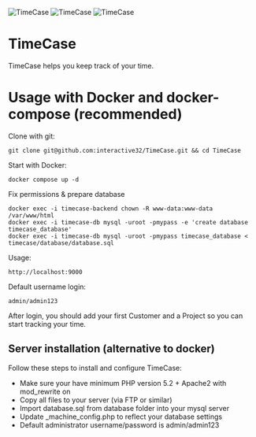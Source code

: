 ![TimeCase](https://interactive32.com/resources/timecase2.png)
![TimeCase](https://interactive32.com/resources/timecase3.png)
![TimeCase](https://interactive32.com/resources/timecase4.png)

# TimeCase
TimeCase helps you keep track of your time.


# Usage with Docker and docker-compose (recommended)
Clone with git:
```
git clone git@github.com:interactive32/TimeCase.git && cd TimeCase
```

Start with Docker:
```
docker compose up -d
```

Fix permissions & prepare database
```
docker exec -i timecase-backend chown -R www-data:www-data /var/www/html
docker exec -i timecase-db mysql -uroot -pmypass -e 'create database timecase_database'
docker exec -i timecase-db mysql -uroot -pmypass timecase_database < timecase/database/database.sql
```

Usage:
```
http://localhost:9000
```

Default username login:
```
admin/admin123
```
After login, you should add your first Customer and a Project so you can start tracking your time.


## Server installation (alternative to docker)

Follow these steps to install and configure TimeCase:

- Make sure your have minimum PHP version 5.2 + Apache2 with mod_rewrite on
- Copy all files to your server (via FTP or similar)
- Import database.sql from database folder into your mysql server
- Update _machine_config.php to reflect your database settings
- Default administrator username/password is admin/admin123


